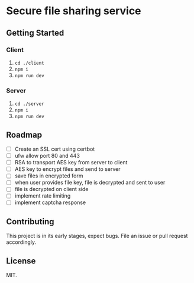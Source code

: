 # Secure file sharing service

## Getting Started

### Client

1. `cd ./client`
1. `npm i`
1. `npm run dev`

### Server

1. `cd ./server`
1. `npm i`
1. `npm run dev`

## Roadmap

- [ ] Create an SSL cert using certbot
- [ ] ufw allow port 80 and 443
- [ ] RSA to transport AES key from server to client
- [ ] AES key to encrypt files and send to server
- [ ] save files in encrypted form
- [ ] when user provides file key, file is decrypted and sent to user
- [ ] file is decrypted on client side
- [ ] implement rate limiting
- [ ] implement captcha response

## Contributing

This project is in its early stages, expect bugs. File an issue or pull request accordingly.

## License

MIT.
